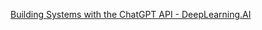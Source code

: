 [Building Systems with the ChatGPT API - DeepLearning.AI](https://www.deeplearning.ai/short-courses/building-systems-with-chatgpt/)

